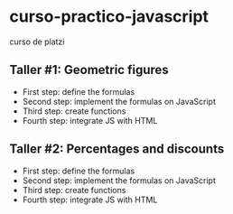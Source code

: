 # curso-practico-javascript
curso de platzi

## Taller #1: Geometric figures

- First step: define the formulas
- Second step: implement the formulas on JavaScript
- Third step: create functions
- Fourth step: integrate JS with HTML

## Taller #2: Percentages and discounts

- First step: define the formulas
- Second step: implement the formulas on JavaScript
- Third step: create functions
- Fourth step: integrate JS with HTML